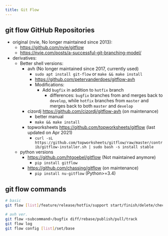 ```yaml
---
title: Git Flow
---
```


## git flow GitHub Repositories

- original (nvie, No longer maintained since 2013):
  - https://github.com/nvie/gitflow
  - https://nvie.com/posts/a-successful-git-branching-model/
- derivatives:
  - Better shell versions:
    - avh (No longer maintained since 2017, currently used)
      - `sudo apt install git-flow` or `make && make install`
      - https://github.com/petervanderdoes/gitflow-avh
      - Modifications:
        - Add `bugfix` in addition to `hotfix` branch
          - differences: `bugfix` branches from and merges back to `develop`, while `hotfix` branches from `master` and merges back to both `master` and `develop`
    - cizordj https://github.com/cizordj/gitflow-avh (on maintenance)
      - better manual
      - `make && make install`
    - topworksheets https://github.com/topworksheets/gitflow (last updated on Apr 2021)
      - `curl -sL https://github.com/topworksheets/gitflow/raw/master/contrib/gitflow-installer.sh | sudo bash -s install stable`
  - python versions
    - https://github.com/htgoebel/gitflow (Not maintained anymore)
      - `pip install gitflow`
    - https://github.com/chassing/gitflow (on maintenance)
      - `pip install nu-gitflow` (Python>=3.4)

## git flow commands

```bash
# basic
git flow [list]/feature/release/hotfix/support start/finish/delete/checkout

# avh ver.
git flow <subcommand>/bugfix diff/rebase/publish/pull/track
git flow log
git flow config [list]/set/base
```

